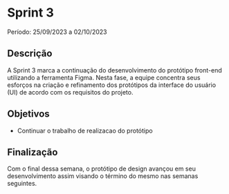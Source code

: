 # Sprint 3

Período: 25/09/2023 a 02/10/2023

## Descrição

A Sprint 3 marca a continuação do desenvolvimento do protótipo front-end utilizando a ferramenta Figma. Nesta fase, a equipe concentra seus esforços na criação e refinamento dos protótipos da interface do usuário (UI) de acordo com os requisitos do projeto.

## Objetivos

- Continuar o trabalho de realizacao do protótipo

## Finalização

Com o final dessa semana, o protótipo de design avançou em seu desenvolvimento assim visando o término do mesmo nas semanas seguintes.
